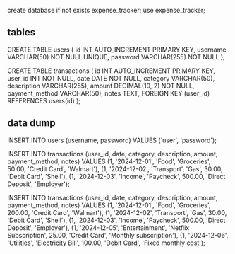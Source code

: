 create database if not exists expense_tracker;
use expense_tracker;

## tables
CREATE TABLE users (
    id INT AUTO_INCREMENT PRIMARY KEY,
    username VARCHAR(50) NOT NULL UNIQUE,
    password VARCHAR(255) NOT NULL
);

CREATE TABLE transactions (
    id INT AUTO_INCREMENT PRIMARY KEY,
    user_id INT NOT NULL,
    date DATE NOT NULL,
    category VARCHAR(50),
    description VARCHAR(255),
    amount DECIMAL(10, 2) NOT NULL,
    payment_method VARCHAR(50),
    notes TEXT,
    FOREIGN KEY (user_id) REFERENCES users(id)
);

## data dump
INSERT INTO users (username, password) VALUES ('user', 'password');

INSERT INTO transactions (user_id, date, category, description, amount, payment_method, notes)
VALUES (1, '2024-12-01', 'Food', 'Groceries', 50.00, 'Credit Card', 'Walmart'),
       (1, '2024-12-02', 'Transport', 'Gas', 30.00, 'Debit Card', 'Shell'),
       (1, '2024-12-03', 'Income', 'Paycheck', 500.00, 'Direct Deposit', 'Employer');

INSERT INTO transactions (user_id, date, category, description, amount, payment_method, notes) VALUES
(1, '2024-12-01', 'Food', 'Groceries', 200.00, 'Credit Card', 'Walmart'),
(1, '2024-12-02', 'Transport', 'Gas', 30.00, 'Debit Card', 'Shell'),
(1, '2024-12-03', 'Income', 'Paycheck', 500.00, 'Direct Deposit', 'Employer'),
(1, '2024-12-05', 'Entertainment', 'Netflix Subscription', 25.00, 'Credit Card', 'Monthly subscription'),
(1, '2024-12-06', 'Utilities', 'Electricity Bill', 100.00, 'Debit Card', 'Fixed monthly cost');
